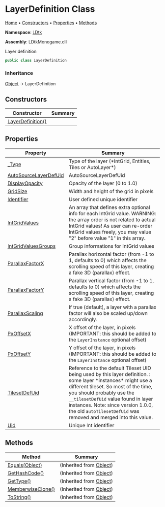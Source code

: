 # LayerDefinition Class

[Home](../../README.md) &#x2022; [Constructors](#constructors) &#x2022; [Properties](#properties) &#x2022; [Methods](#methods)

**Namespace**: [LDtk](../README.md)

**Assembly**: LDtkMonogame\.dll

  
 Layer definition 

```csharp
public class LayerDefinition
```

### Inheritance

[Object](https://docs.microsoft.com/en-us/dotnet/api/system.object) &#x2192; LayerDefinition

## Constructors

| Constructor | Summary |
| ----------- | ------- |
| [LayerDefinition()](-ctor/README.md) | |

## Properties

| Property | Summary |
| -------- | ------- |
| [_Type](_Type/README.md) |  Type of the layer \(\*IntGrid, Entities, Tiles or AutoLayer\*\)  |
| [AutoSourceLayerDefUid](AutoSourceLayerDefUid/README.md) |  AutoSourceLayerDefUid  |
| [DisplayOpacity](DisplayOpacity/README.md) |  Opacity of the layer \(0 to 1\.0\)  |
| [GridSize](GridSize/README.md) |  Width and height of the grid in pixels  |
| [Identifier](Identifier/README.md) |  User defined unique identifier  |
| [IntGridValues](IntGridValues/README.md) |  An array that defines extra optional info for each IntGrid value\.  WARNING: the array order is not related to actual IntGrid values\! As user can re\-order IntGrid values freely, you may value "2" before value "1" in this array\.  |
| [IntGridValuesGroups](IntGridValuesGroups/README.md) |  Group informations for IntGrid values  |
| [ParallaxFactorX](ParallaxFactorX/README.md) |  Parallax horizontal factor \(from \-1 to 1, defaults to 0\) which affects the scrolling speed of this layer, creating a fake 3D \(parallax\) effect\.  |
| [ParallaxFactorY](ParallaxFactorY/README.md) |  Parallax vertical factor \(from \-1 to 1, defaults to 0\) which affects the scrolling speed of this layer, creating a fake 3D \(parallax\) effect\.  |
| [ParallaxScaling](ParallaxScaling/README.md) |  If true \(default\), a layer with a parallax factor will also be scaled up/down accordingly\.  |
| [PxOffsetX](PxOffsetX/README.md) |  X offset of the layer, in pixels \(IMPORTANT: this should be added to the `LayerInstance` optional offset\)  |
| [PxOffsetY](PxOffsetY/README.md) |  Y offset of the layer, in pixels \(IMPORTANT: this should be added to the `LayerInstance` optional offset\)  |
| [TilesetDefUid](TilesetDefUid/README.md) |  Reference to the default Tileset UID being used by this layer definition\.  : some layer \*instances\* might use a different tileset\. So most of the time, you should probably use the `__tilesetDefUid` value found in layer instances\.  Note: since version 1\.0\.0, the old `autoTilesetDefUid` was removed and merged into this value\.  |
| [Uid](Uid/README.md) |  Unique Int identifier  |

## Methods

| Method | Summary |
| ------ | ------- |
| [Equals(Object)](https://docs.microsoft.com/en-us/dotnet/api/system.object.equals) |  \(Inherited from [Object](https://docs.microsoft.com/en-us/dotnet/api/system.object)\) |
| [GetHashCode()](https://docs.microsoft.com/en-us/dotnet/api/system.object.gethashcode) |  \(Inherited from [Object](https://docs.microsoft.com/en-us/dotnet/api/system.object)\) |
| [GetType()](https://docs.microsoft.com/en-us/dotnet/api/system.object.gettype) |  \(Inherited from [Object](https://docs.microsoft.com/en-us/dotnet/api/system.object)\) |
| [MemberwiseClone()](https://docs.microsoft.com/en-us/dotnet/api/system.object.memberwiseclone) |  \(Inherited from [Object](https://docs.microsoft.com/en-us/dotnet/api/system.object)\) |
| [ToString()](https://docs.microsoft.com/en-us/dotnet/api/system.object.tostring) |  \(Inherited from [Object](https://docs.microsoft.com/en-us/dotnet/api/system.object)\) |


